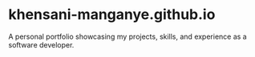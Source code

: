 # khensani-manganye.github.io
A personal portfolio showcasing my projects, skills, and experience as a software developer.
